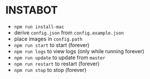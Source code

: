 # INSTABOT

- `npm run install-mac`
- derive `config.json` from `config.example.json`
- place images in `config.path`
- `npm run start` to start (forever)
- `npm run logs` to view logs (only while running forever)
- `npm run update` to update from `master`
- `npm run restart` to restart (forever)
- `npm run stop` to stop (forever)
